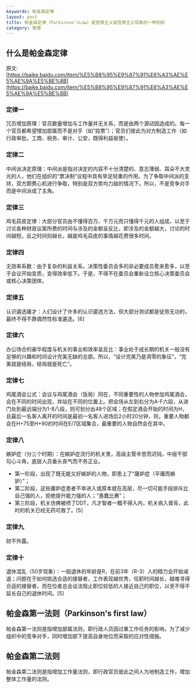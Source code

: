 ```yaml
---
keywords: 帕金森定律
layout: post
title: 帕金森定律（Parkinson'sLaw）是官僚主义或官僚主义现象的一种别称
category: 管理
--- 
```



## 什么是帕金森定律

原文:[https://baike.baidu.com/item/%E5%B8%95%E9%87%91%E6%A3%AE%E5%AE%9A%E5%BE%8B](https://baike.baidu.com/item/%E5%B8%95%E9%87%91%E6%A3%AE%E5%AE%9A%E5%BE%8B)



### 定律一
冗员增加原理：官员数量增加与工作量并无关系，而是由两个源动因造成的。每一个官员都希望增加部属而不是对手（如“投票”）；官员们彼此为对方制造工作（如行政审批，工商、税务、审计、公安，既得利益驱使）。
### 定律二
中间派决定原理：中间派是指对决定的内容不十分清楚的、意志薄弱、耳朵不大灵光的人，他们在组织的“票决制”议程中具有举足轻重的作用。为了争取中间派的支持，双方颇费心机进行争取，特别是双方势均力敌的情况下。所以，不是竞争对手而是中间派成了主角。
### 定律三
鸡毛蒜皮定律：大部分官员由不懂得百万、千万元而只懂得千元的人组成，以至于讨论各种财政议案所费的时间与涉及的金额呈反比，即涉及的金额越大，讨论的时间越短，反之时间则越长，越是鸡毛蒜皮的事情越花费很多时间。
### 定律四
无效率系数：由于复杂的利益关系，决策性委员会多的非必要成员愈来愈多，以至于会议开始变质，变得效率低下。于是，不得不在委员会重新设立核心决策委员会或核心决策团体。
### 定律五
认识遴选庸才：人们设计了许多的认识遴选方法，但大部分测试都是徒劳无功的，最终不得不靠偶然性标准遴选。[6] 
### 定律六
办公场合的豪华程度与机关的事业和效率呈反比：事业处于成长期的机关一般没有足够的兴趣和时间设计完美无缺的总部。所以，“设计完美乃是凋零的象征”，“完美就是结局，结局就是死亡”。
### 定律七
鸡尾酒会公式：会议与鸡尾酒会（饭局）同在，不同重要性的人物参加鸡尾酒会，会在不同的时间出现，并站在不同的位置上。把会场从左到右分为A-F六段，从进门处到最远端分为1-8八段，则可划分出48个区域；在假定酒会开始的时间为H，且最后一名客人离开的时间是最初一名客人进场后2小时20分钟，则，重要人物都会在H+75至H+90的时间在E/7区域集合，最重要的人物自然会在其中。
### 定律八
嫉妒症（分三个时期）：在嫉妒症流行的机关里，高级主管辛苦而迟钝，中层干部勾心斗角，底层人员垂头丧气而不务正业。

* 第一阶段，出现了既无能又好嫉妒的人物，即患上了“庸妒症（平庸而嫉妒）”；
* 第二阶段，这些庸妒症患者不幸进入或原本就在高层，尽一切可能手段排斥比自己强的人，拒绝提升能力强的人；“愚蠢比赛”；
* 第三阶段，机关仿佛被喷了DDT，凡才智者一概不得入内，机关病入膏肓，此时的机关已经无药可救了。[5] 
### 定律九
财不外露。
### 定律十
退休混乱（50岁现象）：一般退休的年龄是R，在前3年（R-3）人的精力会开始减退；问题在于如何挑选合适的接替者，工作表现越优秀，任职时间越长，越难寻得合适的接替者，而在位者总会设法阻止职位较低的人接近自己的职位，以至不得不延长自己的退休时间。[5] 




## 帕金森第一法则（Parkinson's first law）
帕金森第一法则是指增加部属法则，即行政人员因过重工作任务的影响，为了减少组织中的竞争对手，同时增加部下提高自身地位而采取的应对性措施。

## 帕金森第二法则
帕金森第二法则是指增加工作量法则，即行政官员彼此之间人为地制造工作，增加整体工作量的法则。